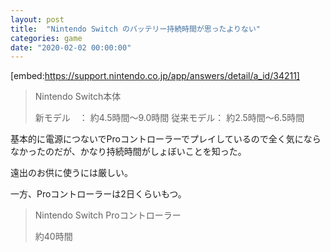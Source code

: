 ```yaml
---
layout: post
title:  "Nintendo Switch のバッテリー持続時間が思ったよりない"
categories: game
date: "2020-02-02 00:00:00"
---
```


[embed:https://support.nintendo.co.jp/app/answers/detail/a_id/34211]

> Nintendo Switch本体
> 
> 新モデル　： 約4.5時間～9.0時間
> 従来モデル： 約2.5時間～6.5時間

基本的に電源につないでProコントローラーでプレイしているので全く気にならなかったのだが、かなり持続時間がしょぼいことを知った。

遠出のお供に使うには厳しい。

一方、Proコントローラーは2日くらいもつ。

> Nintendo Switch Proコントローラー
> 
> 約40時間